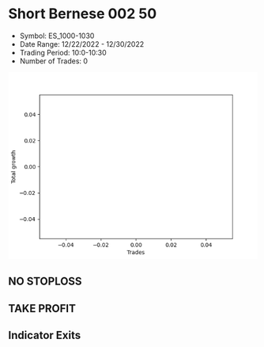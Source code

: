 # Short Bernese 002 50 
- Symbol: ES_1000-1030
- Date Range: 12/22/2022 - 12/30/2022
- Trading Period: 10:0-10:30
- Number of Trades: 0

![Plot](ShortBernese00250ES_1000-1030.png)
## NO STOPLOSS














## TAKE PROFIT











## Indicator Exits

